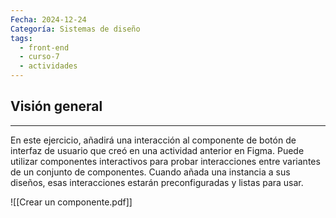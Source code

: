 ```yaml
---
Fecha: 2024-12-24
Categoría: Sistemas de diseño
tags:
  - front-end
  - curso-7
  - actividades
---
```

## **Visión general**
---
En este ejercicio, añadirá una interacción al componente de botón de interfaz de usuario que creó en una actividad anterior en Figma. Puede utilizar componentes interactivos para probar interacciones entre variantes de un conjunto de componentes. Cuando añada una instancia a sus diseños, esas interacciones estarán preconfiguradas y listas para usar.

![[Crear un componente.pdf]]